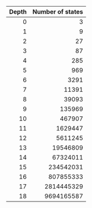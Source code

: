 | Depth | Number of states |
| ----: | ----------------:|
| 0 | 3 |
| 1 | 9 |
| 2 | 27 |
| 3 | 87 |
| 4 | 285 |
| 5 | 969 |
| 6 | 3291 |
| 7 | 11391 |
| 8 | 39093 |
| 9 | 135969 |
| 10 | 467907 |
| 11 | 1629447 |
| 12 | 5611245 |
| 13 | 19546809 |
| 14 | 67324011 |
| 15 | 234542031 |
| 16 | 807855333 |
| 17 | 2814445329 |
| 18 | 9694165587 |

